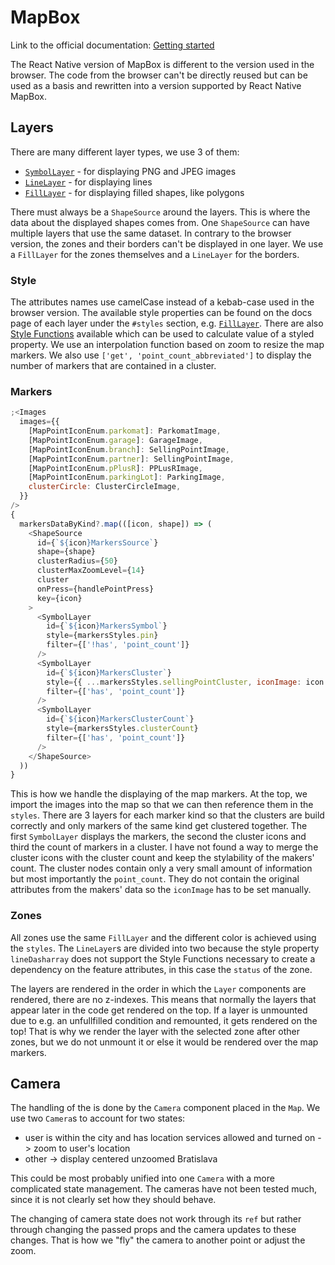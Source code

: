 # MapBox

Link to the official documentation: [Getting started](https://github.com/rnmapbox/maps/blob/main/docs/GettingStarted.md)

The React Native version of MapBox is different to the version used in the browser. The code from the browser can't be directly reused but can be used as a basis and rewritten into a version supported by React Native MapBox.

## Layers

There are many different layer types, we use 3 of them:

- [`SymbolLayer`](https://github.com/rnmapbox/maps/blob/main/docs/SymbolLayer.md) - for displaying PNG and JPEG images
- [`LineLayer`](https://github.com/rnmapbox/maps/blob/main/docs/LineLayer.md) - for displaying lines
- [`FillLayer`](https://github.com/rnmapbox/maps/blob/main/docs/FillLayer.md) - for displaying filled shapes, like polygons

There must always be a `ShapeSource` around the layers. This is where the data about the displayed shapes
comes from. One `ShapeSource` can have multiple layers that use the same dataset. In contrary to the browser version, the zones and their borders can't be displayed in one layer. We use a `FillLayer` for the zones themselves and a `LineLayer` for the borders.

### Style

The attributes names use camelCase instead of a kebab-case used in the browser version. The available style properties can be found on the docs page of each layer under the `#styles` section, e.g. [`FillLayer`](https://github.com/rnmapbox/maps/blob/main/docs/FillLayer.md#styles). There are also [Style Functions](https://github.com/rnmapbox/maps/blob/main/docs/StyleSheet.md#style-functions) available which can be used to calculate value of a styled property. We use an interpolation function based on zoom to resize the map markers. We also use `['get', 'point_count_abbreviated']` to display the number of markers that are contained in a cluster.

### Markers

```js filename="MapMarkers.tsx"
;<Images
  images={{
    [MapPointIconEnum.parkomat]: ParkomatImage,
    [MapPointIconEnum.garage]: GarageImage,
    [MapPointIconEnum.branch]: SellingPointImage,
    [MapPointIconEnum.partner]: SellingPointImage,
    [MapPointIconEnum.pPlusR]: PPLusRImage,
    [MapPointIconEnum.parkingLot]: ParkingImage,
    clusterCircle: ClusterCircleImage,
  }}
/>
{
  markersDataByKind?.map(([icon, shape]) => (
    <ShapeSource
      id={`${icon}MarkersSource`}
      shape={shape}
      clusterRadius={50}
      clusterMaxZoomLevel={14}
      cluster
      onPress={handlePointPress}
      key={icon}
    >
      <SymbolLayer
        id={`${icon}MarkersSymbol`}
        style={markersStyles.pin}
        filter={['!has', 'point_count']}
      />
      <SymbolLayer
        id={`${icon}MarkersCluster`}
        style={{ ...markersStyles.sellingPointCluster, iconImage: icon }}
        filter={['has', 'point_count']}
      />
      <SymbolLayer
        id={`${icon}MarkersClusterCount`}
        style={markersStyles.clusterCount}
        filter={['has', 'point_count']}
      />
    </ShapeSource>
  ))
}
```

This is how we handle the displaying of the map markers. At the top, we import the images into the map so that we can then reference them in the `styles`. There are 3 layers for each marker kind so that the clusters are build correctly and only markers of the same kind get clustered together. The first `SymbolLayer` displays the markers, the second the cluster icons and third the count of markers in a cluster. I have not found a way to merge the cluster icons with the cluster count and keep the stylability of the makers' count. The cluster nodes contain only a very small amount of information but most importantly the `point_count`. They do not contain the original attributes from the makers' data so the `iconImage` has to be set manually.

### Zones

All zones use the same `FillLayer` and the different color is achieved using the `styles`. The `LineLayer`s are divided into two because the style property `lineDasharray` does not support the Style Functions necessary to create a dependency on the feature attributes, in this case the `status` of the zone.

The layers are rendered in the order in which the `Layer` components are rendered, there are no z-indexes. This means that normally the layers that appear later in the code get rendered on the top. If a layer is unmounted due to e.g. an unfullfilled condition and remounted, it gets rendered on the top! That is why we render the layer with the selected zone after other zones, but we do not unmount it or else it would be rendered over the map markers.

## Camera

The handling of the is done by the `Camera` component placed in the `Map`. We use two `Camera`s to account for two states:

- user is within the city and has location services allowed and turned on -> zoom to user's location
- other -> display centered unzoomed Bratislava

This could be most probably unified into one `Camera` with a more complicated state management. The cameras have not been tested much, since it is not clearly set how they should behave.

The changing of camera state does not work through its `ref` but rather through changing the passed props and the camera updates to these changes. That is how we "fly" the camera to another point or adjust the zoom.

